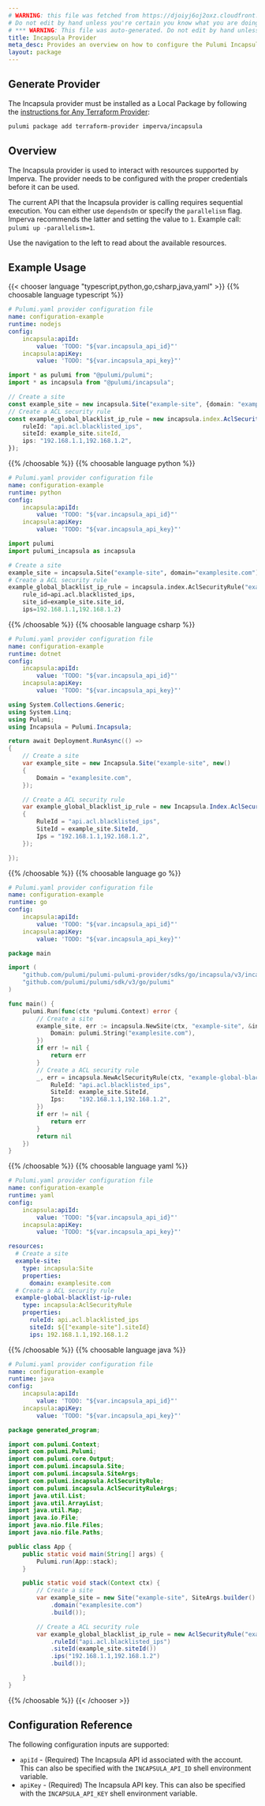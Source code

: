 ```yaml
---
# WARNING: this file was fetched from https://djoiyj6oj2oxz.cloudfront.net/docs/registry.opentofu.org/imperva/incapsula/3.34.2/index.md
# Do not edit by hand unless you're certain you know what you are doing!
# *** WARNING: This file was auto-generated. Do not edit by hand unless you're certain you know what you are doing! ***
title: Incapsula Provider
meta_desc: Provides an overview on how to configure the Pulumi Incapsula provider.
layout: package
---
```


## Generate Provider

The Incapsula provider must be installed as a Local Package by following the [instructions for Any Terraform Provider](https://www.pulumi.com/registry/packages/terraform-provider/):

```bash
pulumi package add terraform-provider imperva/incapsula
```
## Overview

The Incapsula provider is used to interact with resources supported by Imperva. The provider needs to be configured with the proper credentials before it can be used.

The current API that the Incapsula provider is calling requires sequential execution. You can either use `dependsOn` or specify the `parallelism` flag. Imperva recommends the latter and setting the value to `1`. Example call: `pulumi up -parallelism=1`.

Use the navigation to the left to read about the available resources.
## Example Usage

{{< chooser language "typescript,python,go,csharp,java,yaml" >}}
{{% choosable language typescript %}}
```yaml
# Pulumi.yaml provider configuration file
name: configuration-example
runtime: nodejs
config:
    incapsula:apiId:
        value: 'TODO: "${var.incapsula_api_id}"'
    incapsula:apiKey:
        value: 'TODO: "${var.incapsula_api_key}"'

```
```typescript
import * as pulumi from "@pulumi/pulumi";
import * as incapsula from "@pulumi/incapsula";

// Create a site
const example_site = new incapsula.Site("example-site", {domain: "examplesite.com"});
// Create a ACL security rule
const example_global_blacklist_ip_rule = new incapsula.index.AclSecurityRule("example-global-blacklist-ip-rule", {
    ruleId: "api.acl.blacklisted_ips",
    siteId: example_site.siteId,
    ips: "192.168.1.1,192.168.1.2",
});
```
{{% /choosable %}}
{{% choosable language python %}}
```yaml
# Pulumi.yaml provider configuration file
name: configuration-example
runtime: python
config:
    incapsula:apiId:
        value: 'TODO: "${var.incapsula_api_id}"'
    incapsula:apiKey:
        value: 'TODO: "${var.incapsula_api_key}"'

```
```python
import pulumi
import pulumi_incapsula as incapsula

# Create a site
example_site = incapsula.Site("example-site", domain="examplesite.com")
# Create a ACL security rule
example_global_blacklist_ip_rule = incapsula.index.AclSecurityRule("example-global-blacklist-ip-rule",
    rule_id=api.acl.blacklisted_ips,
    site_id=example_site.site_id,
    ips=192.168.1.1,192.168.1.2)
```
{{% /choosable %}}
{{% choosable language csharp %}}
```yaml
# Pulumi.yaml provider configuration file
name: configuration-example
runtime: dotnet
config:
    incapsula:apiId:
        value: 'TODO: "${var.incapsula_api_id}"'
    incapsula:apiKey:
        value: 'TODO: "${var.incapsula_api_key}"'

```
```csharp
using System.Collections.Generic;
using System.Linq;
using Pulumi;
using Incapsula = Pulumi.Incapsula;

return await Deployment.RunAsync(() =>
{
    // Create a site
    var example_site = new Incapsula.Site("example-site", new()
    {
        Domain = "examplesite.com",
    });

    // Create a ACL security rule
    var example_global_blacklist_ip_rule = new Incapsula.Index.AclSecurityRule("example-global-blacklist-ip-rule", new()
    {
        RuleId = "api.acl.blacklisted_ips",
        SiteId = example_site.SiteId,
        Ips = "192.168.1.1,192.168.1.2",
    });

});

```
{{% /choosable %}}
{{% choosable language go %}}
```yaml
# Pulumi.yaml provider configuration file
name: configuration-example
runtime: go
config:
    incapsula:apiId:
        value: 'TODO: "${var.incapsula_api_id}"'
    incapsula:apiKey:
        value: 'TODO: "${var.incapsula_api_key}"'

```
```go
package main

import (
	"github.com/pulumi/pulumi-pulumi-provider/sdks/go/incapsula/v3/incapsula"
	"github.com/pulumi/pulumi/sdk/v3/go/pulumi"
)

func main() {
	pulumi.Run(func(ctx *pulumi.Context) error {
		// Create a site
		example_site, err := incapsula.NewSite(ctx, "example-site", &incapsula.SiteArgs{
			Domain: pulumi.String("examplesite.com"),
		})
		if err != nil {
			return err
		}
		// Create a ACL security rule
		_, err = incapsula.NewAclSecurityRule(ctx, "example-global-blacklist-ip-rule", &incapsula.AclSecurityRuleArgs{
			RuleId: "api.acl.blacklisted_ips",
			SiteId: example_site.SiteId,
			Ips:    "192.168.1.1,192.168.1.2",
		})
		if err != nil {
			return err
		}
		return nil
	})
}
```
{{% /choosable %}}
{{% choosable language yaml %}}
```yaml
# Pulumi.yaml provider configuration file
name: configuration-example
runtime: yaml
config:
    incapsula:apiId:
        value: 'TODO: "${var.incapsula_api_id}"'
    incapsula:apiKey:
        value: 'TODO: "${var.incapsula_api_key}"'

```
```yaml
resources:
  # Create a site
  example-site:
    type: incapsula:Site
    properties:
      domain: examplesite.com
  # Create a ACL security rule
  example-global-blacklist-ip-rule:
    type: incapsula:AclSecurityRule
    properties:
      ruleId: api.acl.blacklisted_ips
      siteId: ${["example-site"].siteId}
      ips: 192.168.1.1,192.168.1.2
```
{{% /choosable %}}
{{% choosable language java %}}
```yaml
# Pulumi.yaml provider configuration file
name: configuration-example
runtime: java
config:
    incapsula:apiId:
        value: 'TODO: "${var.incapsula_api_id}"'
    incapsula:apiKey:
        value: 'TODO: "${var.incapsula_api_key}"'

```
```java
package generated_program;

import com.pulumi.Context;
import com.pulumi.Pulumi;
import com.pulumi.core.Output;
import com.pulumi.incapsula.Site;
import com.pulumi.incapsula.SiteArgs;
import com.pulumi.incapsula.AclSecurityRule;
import com.pulumi.incapsula.AclSecurityRuleArgs;
import java.util.List;
import java.util.ArrayList;
import java.util.Map;
import java.io.File;
import java.nio.file.Files;
import java.nio.file.Paths;

public class App {
    public static void main(String[] args) {
        Pulumi.run(App::stack);
    }

    public static void stack(Context ctx) {
        // Create a site
        var example_site = new Site("example-site", SiteArgs.builder()
            .domain("examplesite.com")
            .build());

        // Create a ACL security rule
        var example_global_blacklist_ip_rule = new AclSecurityRule("example-global-blacklist-ip-rule", AclSecurityRuleArgs.builder()
            .ruleId("api.acl.blacklisted_ips")
            .siteId(example_site.siteId())
            .ips("192.168.1.1,192.168.1.2")
            .build());

    }
}
```
{{% /choosable %}}
{{< /chooser >}}
## Configuration Reference

The following configuration inputs are supported:

* `apiId` - (Required) The Incapsula API id associated with the account. This can also be
  specified with the `INCAPSULA_API_ID` shell environment variable.
* `apiKey` - (Required) The Incapsula API key. This can also be specified with the
  `INCAPSULA_API_KEY` shell environment variable.